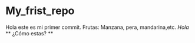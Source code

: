 # My_frist_repo
Hola este es mi primer commit.
Frutas: Manzana, pera, mandarina,etc.
*Hola*
** ¿Cómo estas? **

